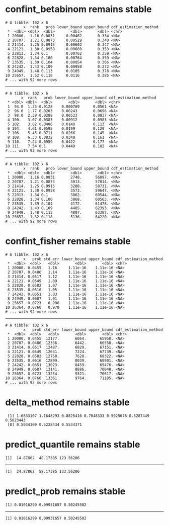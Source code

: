 # confint_betabinom remains stable

    # A tibble: 102 x 6
            x  rank   prob lower_bound upper_bound cdf_estimation_method
     *  <dbl> <dbl>  <dbl>       <dbl>       <dbl> <chr>                
     1 20000.  1.16 0.0831     0.00462       0.334 <NA>                 
     2 20707.  1.21 0.0873     0.00529       0.340 <NA>                 
     3 21414.  1.25 0.0915     0.00602       0.347 <NA>                 
     4 22121.  1.30 0.0958     0.00680       0.353 <NA>                 
     5 22813.  1.34 0.1        0.00762       0.359 <NA>                 
     6 22828.  1.34 0.100      0.00764       0.359 <NA>                 
     7 23535.  1.39 0.104      0.00854       0.366 <NA>                 
     8 24242.  1.43 0.109      0.00950       0.372 <NA>                 
     9 24949.  1.48 0.113      0.0105        0.378 <NA>                 
    10 25657.  1.52 0.118      0.0116        0.385 <NA>                 
    # ... with 92 more rows

---

    # A tibble: 102 x 6
           x  rank   prob lower_bound upper_bound cdf_estimation_method
     * <dbl> <dbl>  <dbl>       <dbl>       <dbl> <chr>                
     1  94.0  1.23 0.0128    0.000769      0.0561 <NA>                 
     2  96.0  1.77 0.0203    0.00243       0.0696 <NA>                 
     3  98.0  2.39 0.0288    0.00523       0.0837 <NA>                 
     4 100.   3.07 0.0383    0.00912       0.0983 <NA>                 
     5 102.   3.82 0.0486    0.0140        0.113  <NA>                 
     6 104.   4.61 0.0595    0.0199        0.129  <NA>                 
     7 106.   5.45 0.0711    0.0266        0.145  <NA>                 
     8 108.   6.33 0.0832    0.0340        0.161  <NA>                 
     9 110.   7.24 0.0959    0.0422        0.177  <NA>                 
    10 111.   7.54 0.1       0.0449        0.182  <NA>                 
    # ... with 92 more rows

---

    # A tibble: 102 x 6
            x  rank   prob lower_bound upper_bound cdf_estimation_method
     *  <dbl> <dbl>  <dbl>       <dbl>       <dbl> <chr>                
     1 20000.  1.16 0.0831       2748.      56897. <NA>                 
     2 20707.  1.21 0.0873       3013.      57814. <NA>                 
     3 21414.  1.25 0.0915       3288.      58731. <NA>                 
     4 22121.  1.30 0.0958       3573.      59647. <NA>                 
     5 22813.  1.34 0.1          3862.      60544. <NA>                 
     6 22828.  1.34 0.100        3868.      60563. <NA>                 
     7 23535.  1.39 0.104        4172.      61478. <NA>                 
     8 24242.  1.43 0.109        4485.      62393. <NA>                 
     9 24949.  1.48 0.113        4807.      63307. <NA>                 
    10 25657.  1.52 0.118        5136.      64220. <NA>                 
    # ... with 92 more rows

# confint_fisher remains stable

    # A tibble: 102 x 6
            x   prob std_err lower_bound upper_bound cdf_estimation_method
     *  <dbl>  <dbl>   <dbl>       <dbl>       <dbl> <chr>                
     1 20000. 0.0455   1.16     1.11e-16    1.11e-16 <NA>                 
     2 20707. 0.0486   1.14     1.11e-16    1.11e-16 <NA>                 
     3 21414. 0.0517   1.12     1.11e-16    1.11e-16 <NA>                 
     4 22121. 0.0549   1.09     1.11e-16    1.11e-16 <NA>                 
     5 22828. 0.0582   1.07     1.11e-16    1.11e-16 <NA>                 
     6 23535. 0.0616   1.05     1.11e-16    1.11e-16 <NA>                 
     7 24242. 0.0651   1.03     1.11e-16    1.11e-16 <NA>                 
     8 24949. 0.0687   1.01     1.11e-16    1.11e-16 <NA>                 
     9 25657. 0.0723   0.988    1.11e-16    1.11e-16 <NA>                 
    10 26364. 0.0760   0.970    1.11e-16    1.11e-16 <NA>                 
    # ... with 92 more rows

---

    # A tibble: 102 x 6
            x   prob std_err lower_bound upper_bound cdf_estimation_method
     *  <dbl>  <dbl>   <dbl>       <dbl>       <dbl> <chr>                
     1 20000. 0.0455  12177.       6064.      65958. <NA>                 
     2 20707. 0.0486  12336.       6442.      66558. <NA>                 
     3 21414. 0.0517  12487.       6829.      67151. <NA>                 
     4 22121. 0.0549  12631.       7224.      67739. <NA>                 
     5 22828. 0.0582  12768.       7628.      68322. <NA>                 
     6 23535. 0.0616  12899.       8039.      68901. <NA>                 
     7 24242. 0.0651  13023.       8459.      69476. <NA>                 
     8 24949. 0.0687  13141.       8886.      70048. <NA>                 
     9 25657. 0.0723  13254.       9321.      70617. <NA>                 
    10 26364. 0.0760  13361.       9764.      71185. <NA>                 
    # ... with 92 more rows

# delta_method remains stable

     [1] 1.6833107 1.1648293 0.8825416 0.7048333 0.5925678 0.5287449 0.5023443
     [8] 0.5034109 0.5228434 0.5534371

# predict_quantile remains stable

    [1]  14.87862  48.17385 123.56206

---

    [1]  24.87862  58.17385 133.56206

# predict_prob remains stable

    [1] 0.01016299 0.09931657 0.50245502

---

    [1] 0.01016299 0.09931657 0.50245502

